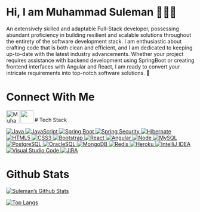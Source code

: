 # Hi, I am Muhammad Suleman 👨🏻‍💻 
<p>
 An extensively skilled and adaptable Full-Stack developer, possessing abundant proficiency in building resilient and scalable solutions throughout the entirety of the software development stack. I am enthusiastic about crafting code that is both clean and efficient, and I am dedicated to keeping up-to-date with the latest industry advancements. Whether your project requires assistance with backend development using SpringBoot or creating frontend interfaces with Angular and React, I am ready to convert your intricate requirements into top-notch software solutions. 🌟
</p>

# Connect With Me
<a href="https://twitter.com/sulemantalpur6"> <img align="left" src="https://raw.githubusercontent.com/sulemantalpur6/sulemantalpur6/main/5296514_bird_tweet_twitter_twitter logo_icon.png" alt= "Muhammad Suleman| Twitter" width="35px"/></a>
<a href="https://facebook.com/sulemantalpur6"> <img align="left" src="https://raw.githubusercontent.com/sulemantalpur6/sulemantalpur6/main/5365678_fb_facebook_facebook logo_icon.png" width="35px"/></a>

<br>
# Tech Stack

<p align="left">
 <a href="#">
<img alt="Java" src="https://img.shields.io/badge/Java-ED8B00?style=for-the-badge&logo=openjdk&logoColor=white"/>
<img alt="JavaScript" src="https://img.shields.io/badge/JavaScript-F7DF1E?style=for-the-badge&logo=javascript&logoColor=black"/>
<img alt="Spring Boot" src="https://img.shields.io/badge/Spring-6DB33F?style=for-the-badge&logo=spring&logoColor=white"/>
<img alt="Spring Security" src="https://img.shields.io/badge/Spring_Security-6DB33F?style=for-the-badge&logo=Spring-Security&logoColor=white"/>
<img alt="Hibernate" src="https://img.shields.io/badge/Hibernate-59666C?style=for-the-badge&logo=Hibernate&logoColor=white"/>
<img alt="HTML5" src="https://img.shields.io/badge/HTML-239120?style=for-the-badge&logo=html5&logoColor=white"/>
<img alt="CSS3" src="https://img.shields.io/badge/CSS-239120?&style=for-the-badge&logo=css3&logoColor=white"/>
<img alt="Bootstrap" src="https://img.shields.io/badge/Bootstrap-563D7C?style=for-the-badge&logo=bootstrap&logoColor=white"/>
<img alt='React' src="https://img.shields.io/badge/React-20232A?style=for-the-badge&logo=react&logoColor=61DAFB"/>
<img alt='Angular' src="https://img.shields.io/badge/Angular-DD0031?style=for-the-badge&logo=angular&logoColor=white"/>
<img alt="Node" src="https://img.shields.io/badge/Node.js-43853D?style=for-the-badge&logo=node.js&logoColor=white"/>
<img alt='MySQL' src="https://img.shields.io/badge/MySQL-00000F?style=for-the-badge&logo=mysql&logoColor=white"/>   
<img alt='PostgreSQL' src="https://img.shields.io/badge/PostgreSQL-316192?style=for-the-badge&logo=postgresql&logoColor=white"/>
<img alt='OracleSQL' src="https://img.shields.io/badge/OracleSQL-OracleSQL?style=for-the-badge&logo=oracle&color=F80000"/>
<img alt='MongoDB' src="https://img.shields.io/badge/MongoDB-4EA94B?style=for-the-badge&logo=mongodb&logoColor=white"/>
<img alt='Redis' src="https://img.shields.io/badge/redis-%23DD0031.svg?&style=for-the-badge&logo=redis&logoColor=white"/>
<img alt='Heroku' src="https://img.shields.io/badge/Heroku-Heroku?style=for-the-badge&logo=heroku&color=430098"/>
<img alt='IntelliJ IDEA' src="https://img.shields.io/badge/IntelliJ_IDEA-000000.svg?style=for-the-badge&logo=intellij-idea&logoColor=white"/>
<img alt='Visual Studio Code' src="https://img.shields.io/badge/Visual_Studio_Code-0078D4?style=for-the-badge&logo=visual%20studio%20code&logoColor=white"/>
<img alt="JIRA" src="https://img.shields.io/badge/Jira-0052CC?style=for-the-badge&logo=Jira&logoColor=white"/>
 </a>
</p>

# Github Stats
[![Suleman’s Github Stats](https://github-readme-stats.vercel.app/api?username=sulemantalpur6)](https://github.com/sulemantalpur6)

[![Top Langs](https://github-readme-stats.vercel.app/api/top-langs/?username=sulemantalpur6&layout=compact)](https://github.com/sulemantalpur6)

